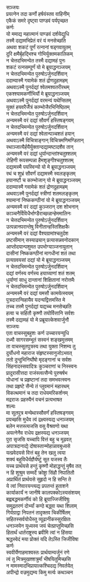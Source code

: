 सञ्जयः  
प्रयत्नेन तदा कर्णो हर्षयंस्तव वाहिनीम्  
एकैकं समरे दृष्ट्वा पाण्डवं पर्यपृच्छत  
कर्णः  
यो ममाद्य महात्मानं पाण्डवं दर्शयेद्युधि  
तस्मै दद्यामभिप्रेतं वरं यं मनसेच्छति  
अथवा शकटं पूर्णं रत्नानां षड्गवायुतम्  
दुरि क्षमैर्बृहद्भिश्च गोभिर्युक्तमकालिकम्  
न चेत्तदभिमन्येत तस्मै दद्यामहं पुनः  
शकटं रत्नसम्पूर्णं यो मे ब्रूयाद्धनञ्जयम्  
न चेत्तदभिमन्येत पुरुषोऽर्जुनदर्शिवान्  
ददाम्यास्मै गवामेकं शतं द्रोणदुहामहम्  
अथवाऽस्मै पुनर्दद्यां श्वेतमश्वतरीरथम्  
एकश्श्यामकर्णीभिर्यो मे ब्रूयाद्धनञ्जयम्  
अथवाऽस्मै पुनर्दद्यां वरमन्यं यथेप्सितम्  
युक्तं हयवरैर्जैत्रं काम्भोजैरभिनिष्ठितम्  
न चेत्तदभिमन्येत पुरुषोऽर्जुनदर्शिवान्  
अन्यमस्मै वरं दद्यां सौवर्णं हस्तिषङ्गवम्  
न चेत्तदभिमन्येत पुरुषोऽर्जुनदर्शिवान्  
अन्यमस्मै वरं दद्यां श्वेतान्पञ्चशतं हयान्  
अथवाऽस्मै विचित्राङ्गान् विचित्रमणिमण्डितान्  
रथाञ्जात्यैर्हयैर्युक्तान्दद्यामष्टादशैव तान्  
अन्यमस्मै वरं दद्यां धुर्यान्दान्तांश्चतुश्शतम्  
रोहिणी रूपसम्पन्ना हैमशृङ्गीश्चतुश्शतम्  
दद्यामस्मै पयस्विन्यो यो मे ब्रूयाद्धनञ्जयम्  
रथं च शुभ्रं सौवर्णं दद्यामस्मै स्वलङ्कृतम्  
हयानष्टौ च काम्भोजान् यो मे ब्रूयाद्धनञ्जयम्  
ददाम्यास्मै गवामेकं शतं द्रोणदुहामहम्  
अथवाऽस्मै पुनर्दद्यां स्त्रीणां शतमलङ्कृतम्  
श्यामानां निष्ककण्ठीनां यो मे ब्रूयाद्धनञ्जयम्  
अन्यमस्मै वरं दद्यां कुञ्जरान् दश शोभनान्  
काञ्चनैर्विविधैर्भाण्डैराच्छन्नान्हेममालिनः  
न चेत्तदभिमन्येत पुरुषोऽर्जुनदर्शिवान्  
उत्पन्नानपरान्तेषु विनीतान्हस्तिशिक्षकैः  
अन्यमस्मै वरं दद्यां वैश्यग्रामांश्चतुर्दश  
प्रष्टसीमान् सस्याढ्यान् प्रत्यासन्नवनोदकान्  
आप्तोदयान्पशुमत उपभोग्याञ्जनायुतान्  
दासीनां निष्ककण्ठीनां मागधीनां शतं तथा  
प्रत्यग्रवयसां दद्यां यो मे ब्रूयाद्धनञ्जयम्  
न चेत्तदभिमन्येत पुरुषोऽर्जुनदर्शिवान्  
दद्यां वर्णस्य वर्णस्य हयाग्र्याणां शतं शतम्  
धुर्याणां साधु दान्तानां शिक्षितानां नरोत्तमैः  
न चेत्तदभिमन्येत पुरुषोऽर्जुनदर्शिवान्  
अन्यमस्मै वरं दद्यां यमसौ कामयेत्स्वयम्  
पुत्रदारान्विहायैव यदन्यद्वित्तमस्ति मे  
तच्च तस्मै पुनर्दद्यां यद्यच्च मनसेच्छति  
हत्वा च सहितौ कृष्णौ तयोर्वित्तानि सर्वशः  
तस्मै दद्यामहं यो मे प्रब्रूयात्केशवार्जुनौ  
सञ्जयः  
एता वाचस्सुबहुशः कर्ण उच्चारयन्युधि  
दध्मौ सागरसम्भूतं सस्वनं शङ्खमुत्तमम्  
ता वाचस्सूतपुत्रस्य तथा युक्ता निशम्य तु  
दुर्योधनो महाराज संहृष्टस्सानुजोऽभवत्  
ततो दुन्दुभिनिर्घोषो मृदङ्गानां च सर्वशः  
सिंहनादस्सवादित्रः कुञ्चराणां च निस्स्वनः  
प्रादुरासीत्तदा राजंस्त्वत्सैन्ये पुरुषर्षभ  
योधानां च प्रहृष्टानां तदा समभवत्स्वनः  
तथा प्रहृष्टे सैन्ये तं प्लुवमानं महारथम्  
विकत्थमानं च तदा राधेयमरिकर्शनम्  
मद्रराजः प्रहस्यैनं वचनं प्रत्यभाषत  
शल्यः  
मा सूतपुत्र मन्येथास्सौवर्णं हस्तिषङ्गवम्  
प्रयच्छसि मुधैव त्वं द्रक्ष्यस्यद्य धनञ्जयम्  
बलेन मत्तस्त्यजसि वसु वैश्रवणो यथा  
अयत्नेनैव राधेय द्रक्षस्यद्य धनञ्जयम्  
पुरा सृजसि यच्चापि वित्तं बहु च मूढवत्  
अपात्रदानाद्ये दोषास्तान्मोहान्नावबुध्यसे  
यत्प्रवेदयसे वित्तं बहु तेन खलु त्वया  
शक्यं बहुविधैर्यज्ञैर्यष्टुं सूत यजस्व तैः  
यच्च प्रार्थयसे हन्तुं कृष्णौ मोहाद्धन्तुं मृषैव तत्  
न हि शुश्रुम सम्मर्दे क्रोष्ट्रा सिंहौ निपातितौ  
अप्रार्थितं प्रार्थयसे सुहृदो न हि सन्ति ते  
ये त्वां निवारयन्त्यद्य प्रपतन्तं हुताशने  
कार्याकार्यं न जानीषे कालपक्कोऽस्यसंशयम्  
बह्वबद्धमकर्णीयं को हि ब्रूयाज्जिजीविषुः  
समुद्रतरणं दोर्भ्यां कण्ठे बद्ध्वा यथा शिलाम्  
गिर्यग्राद्वा निपतनं तादृक्तव चिकीर्षितम्  
सहितस्सर्वयोधैस्तु व्यूढानीकस्सुरक्षितः  
धनञ्जयेन युध्यस्व जयं चेत्प्राप्तुमिच्छसि  
हितार्थं धार्तराष्ट्रस्य ब्रवीमि त्वां न हिंसया  
श्रद्धस्वेदं मया प्रोक्तं यदि तेऽस्ति जिजीविषा  
कर्णः  
स्ववीर्येणाहमाश्वस्तः प्रार्थयाम्यर्जुनं रणे  
त्वं तु मित्रमुखश्शत्रुर्मां भीषयितुमिच्छसि  
न मामस्मादभिप्रायात्कश्चिदद्य निवर्तयेत्  
अपीन्द्रो वज्रमुद्यम्य किमु मर्त्यः कथञ्चन  
